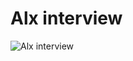 # Alx interview

![Alx interview](https://camo.githubusercontent.com/287c3e164f2539570a6290abaaad8fe9d6af27804c1e44596b9ee3a09c104ad4/68747470733a2f2f63646e2e6861636b722e696f2f75706c6f6164732f706f7374732f6c617267652f31353735393732363635314b416b4435536e4a542e706e67)
